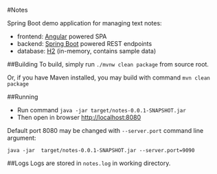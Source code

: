 #Notes

Spring Boot demo application for managing text notes:
- frontend: [Angular](https://angularjs.org/) powered SPA
- backend: [Spring Boot](https://projects.spring.io/spring-boot/) powered REST endpoints
- database: [H2](http://www.h2database.com/) (in-memory, contains sample data)


##Building
To build, simply run `./mvnw clean package` from source root.

Or, if you have Maven installed, you may build with command `mvn clean package`


##Running
- Run command `java -jar target/notes-0.0.1-SNAPSHOT.jar`
- Then open in browser [http://localhost:8080](http://localhost:8080)

Default port 8080 may be changed with `--server.port` command line argument:

`java -jar  target/notes-0.0.1-SNAPSHOT.jar --server.port=9090`


##Logs
Logs are stored in `notes.log` in working directory.

